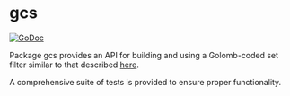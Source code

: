 gcs
==========

[![GoDoc](https://godoc.org/github.com/hunjixin/dcrd/gcs?status.png)](http://godoc.org/github.com/hunjixin/dcrd/gcs)

Package gcs provides an API for building and using a Golomb-coded set filter
similar to that described [here](http://giovanni.bajo.it/post/47119962313/golomb-coded-sets-smaller-than-bloom-filters).

A comprehensive suite of tests is provided to ensure proper functionality.